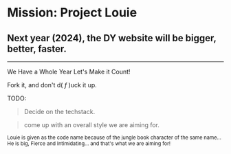 # Mission: Project Louie

## Next year (2024), the DY website will be bigger, better, faster.
<hr>

We Have a Whole Year Let's Make it Count!

Fork it, and don't d( _f_ )uck it up.


TODO:
> Decide on the techstack.

> come up with an overall style we are aiming for.


<sub>Louie is given as the code name because of the jungle book character of the same name... He is big, Fierce and Intimidating... and that's what we are aiming for!</sub>
